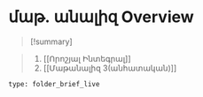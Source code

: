 # մաթ․ անալիզ Overview


> [!summary] 
> 

>1. [[Որոշյալ Ինտեգրալ]]
>2. [[Մաթանալիզ 3(անհատական)]]

```ccard
type: folder_brief_live
```

